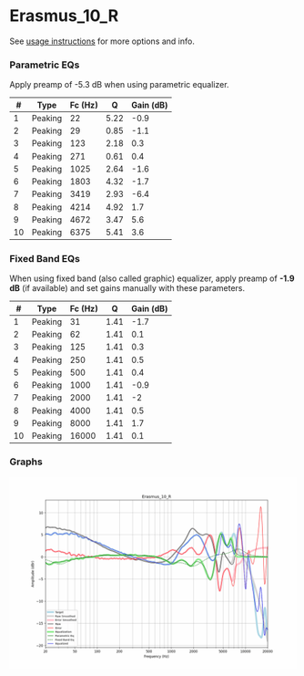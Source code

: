 # Erasmus_10_R
See [usage instructions](https://github.com/jaakkopasanen/AutoEq#usage) for more options and info.

### Parametric EQs
Apply preamp of -5.3 dB when using parametric equalizer.

|   # | Type    |   Fc (Hz) |    Q |   Gain (dB) |
|-----|---------|-----------|------|-------------|
|   1 | Peaking |        22 | 5.22 |        -0.9 |
|   2 | Peaking |        29 | 0.85 |        -1.1 |
|   3 | Peaking |       123 | 2.18 |         0.3 |
|   4 | Peaking |       271 | 0.61 |         0.4 |
|   5 | Peaking |      1025 | 2.64 |        -1.6 |
|   6 | Peaking |      1803 | 4.32 |        -1.7 |
|   7 | Peaking |      3419 | 2.93 |        -6.4 |
|   8 | Peaking |      4214 | 4.92 |         1.7 |
|   9 | Peaking |      4672 | 3.47 |         5.6 |
|  10 | Peaking |      6375 | 5.41 |         3.6 |

### Fixed Band EQs
When using fixed band (also called graphic) equalizer, apply preamp of **-1.9 dB** (if available) and set gains manually with these parameters.

|   # | Type    |   Fc (Hz) |    Q |   Gain (dB) |
|-----|---------|-----------|------|-------------|
|   1 | Peaking |        31 | 1.41 |        -1.7 |
|   2 | Peaking |        62 | 1.41 |         0.1 |
|   3 | Peaking |       125 | 1.41 |         0.3 |
|   4 | Peaking |       250 | 1.41 |         0.5 |
|   5 | Peaking |       500 | 1.41 |         0.4 |
|   6 | Peaking |      1000 | 1.41 |        -0.9 |
|   7 | Peaking |      2000 | 1.41 |        -2   |
|   8 | Peaking |      4000 | 1.41 |         0.5 |
|   9 | Peaking |      8000 | 1.41 |         1.7 |
|  10 | Peaking |     16000 | 1.41 |         0.1 |

### Graphs
![](./Erasmus_10_R.png)
